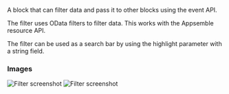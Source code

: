 A block that can filter data and pass it to other blocks using the event API.

The filter uses OData filters to filter data. This works with the Appsemble resource API.

The filter can be used as a search bar by using the highlight parameter with a string field.

### Images

![Filter screenshot](https://gitlab.com/appsemble/appsemble/-/raw/0.32.1-test.9/config/assets/filter.png)
![Filter screenshot](https://gitlab.com/appsemble/appsemble/-/raw/0.32.1-test.9/config/assets/filter-search-bar.png)
